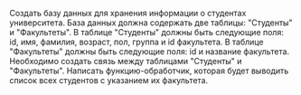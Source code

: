 Создать базу данных для хранения информации о студентах университета. 
База данных должна содержать две таблицы: "Студенты" и "Факультеты". 
В таблице "Студенты" должны быть следующие поля: id, имя, фамилия, возраст, 
пол, группа и id факультета. В таблице "Факультеты" должны быть следующие поля: 
id и название факультета. Необходимо создать связь между таблицами "Студенты" и "Факультеты". 
Написать функцию-обработчик, которая будет выводить список всех студентов с указанием их 
факультета.